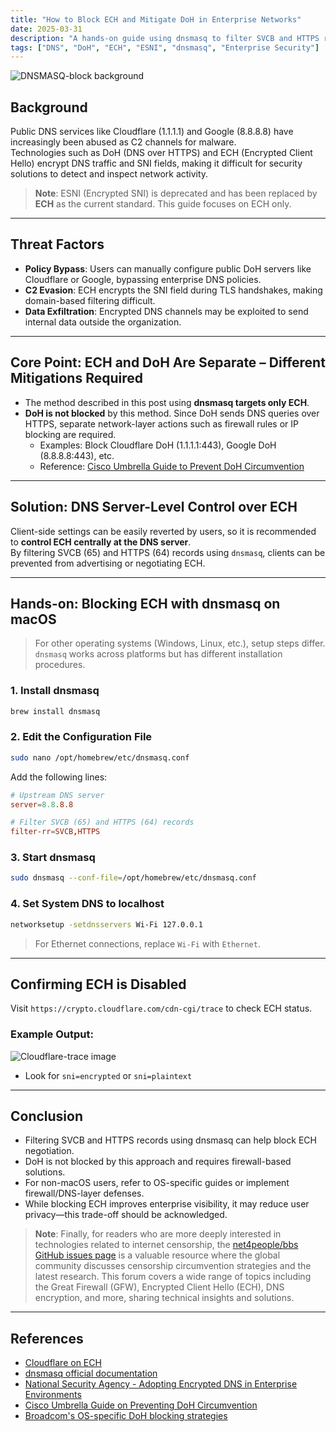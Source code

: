 ```yaml
---
title: "How to Block ECH and Mitigate DoH in Enterprise Networks"
date: 2025-03-31
description: "A hands-on guide using dnsmasq to filter SVCB and HTTPS records for disabling ECH and enforcing central DNS policies. Notes that DoH requires separate network-layer policies."
tags: ["DNS", "DoH", "ECH", "ESNI", "dnsmasq", "Enterprise Security"]
---
```


![DNSMASQ-block background](/images/post/dnsmasq-ech-doh-block.webp)

## Background

Public DNS services like Cloudflare (1.1.1.1) and Google (8.8.8.8) have increasingly been abused as C2 channels for malware.  
Technologies such as DoH (DNS over HTTPS) and ECH (Encrypted Client Hello) encrypt DNS traffic and SNI fields, making it difficult for security solutions to detect and inspect network activity.

> **Note**: ESNI (Encrypted SNI) is deprecated and has been replaced by **ECH** as the current standard. This guide focuses on ECH only.

---

## Threat Factors

- **Policy Bypass**: Users can manually configure public DoH servers like Cloudflare or Google, bypassing enterprise DNS policies.  
- **C2 Evasion**: ECH encrypts the SNI field during TLS handshakes, making domain-based filtering difficult.  
- **Data Exfiltration**: Encrypted DNS channels may be exploited to send internal data outside the organization.

---

## Core Point: ECH and DoH Are Separate – Different Mitigations Required

- The method described in this post using **dnsmasq targets only ECH**.
- **DoH is not blocked** by this method. Since DoH sends DNS queries over HTTPS, separate network-layer actions such as firewall rules or IP blocking are required.
  - Examples: Block Cloudflare DoH (1.1.1.1:443), Google DoH (8.8.8.8:443), etc.
  - Reference: [Cisco Umbrella Guide to Prevent DoH Circumvention](https://support.umbrella.com/hc/en-us/articles/230904088-How-to-Prevent-Users-from-Circumventing-Cisco-Umbrella-with-Firewall-Rules)

---

## Solution: DNS Server-Level Control over ECH

Client-side settings can be easily reverted by users, so it is recommended to **control ECH centrally at the DNS server**.  
By filtering SVCB (65) and HTTPS (64) records using `dnsmasq`, clients can be prevented from advertising or negotiating ECH.

---

## Hands-on: Blocking ECH with dnsmasq on macOS

> For other operating systems (Windows, Linux, etc.), setup steps differ. `dnsmasq` works across platforms but has different installation procedures.

### 1. Install dnsmasq

```bash
brew install dnsmasq
```

### 2. Edit the Configuration File

```bash
sudo nano /opt/homebrew/etc/dnsmasq.conf
```

Add the following lines:

```conf
# Upstream DNS server
server=8.8.8.8

# Filter SVCB (65) and HTTPS (64) records
filter-rr=SVCB,HTTPS
```

### 3. Start dnsmasq

```bash
sudo dnsmasq --conf-file=/opt/homebrew/etc/dnsmasq.conf
```

### 4. Set System DNS to localhost

```bash
networksetup -setdnsservers Wi-Fi 127.0.0.1
```

> For Ethernet connections, replace `Wi-Fi` with `Ethernet`.

---

## Confirming ECH is Disabled

Visit `https://crypto.cloudflare.com/cdn-cgi/trace` to check ECH status.

### Example Output:
![Cloudflare-trace image](/images/post/crypto.cloudflare.com-cdn-cgi-trace.webp)

- Look for `sni=encrypted` or `sni=plaintext`

---

## Conclusion

- Filtering SVCB and HTTPS records using dnsmasq can help block ECH negotiation.
- DoH is not blocked by this approach and requires firewall-based solutions.
- For non-macOS users, refer to OS-specific guides or implement firewall/DNS-layer defenses.
- While blocking ECH improves enterprise visibility, it may reduce user privacy—this trade-off should be acknowledged.

> **Note**: Finally, for readers who are more deeply interested in technologies related to internet censorship, the [net4people/bbs GitHub issues page](https://github.com/net4people/bbs/issues) is a valuable resource where the global community discusses censorship circumvention strategies and the latest research. This forum covers a wide range of topics including the Great Firewall (GFW), Encrypted Client Hello (ECH), DNS encryption, and more, sharing technical insights and solutions.

---

## References

- [Cloudflare on ECH](https://blog.cloudflare.com/encrypted-client-hello/)
- [dnsmasq official documentation](http://www.thekelleys.org.uk/dnsmasq/doc.html)
- [National Security Agency - Adopting Encrypted DNS in Enterprise Environments](https://media.defense.gov/2021/Jan/14/2002564889/-1/-1/0/CSI_ADOPTING_ENCRYPTED_DNS_U_OO_102904_21.PDF)
- [Cisco Umbrella Guide on Preventing DoH Circumvention](https://support.umbrella.com/hc/en-us/articles/230904088-How-to-Prevent-Users-from-Circumventing-Cisco-Umbrella-with-Firewall-Rules)
- [Broadcom's OS-specific DoH blocking strategies](https://knowledge.broadcom.com/external/article/193388)

